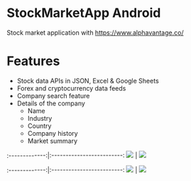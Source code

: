 # StockMarketApp Android
Stock market application with https://www.alphavantage.co/

# Features

- Stock data APIs in JSON, Excel & Google Sheets
- Forex and cryptocurrency data feeds
- Company search feature
- Details of the company
    - Name
    - Industry
    - Country
    - Company history
    - Market summary

:-------------:|:-------------------------:
![](images/2.png)  |  ![](images/4.png)

:-------------:|:-------------------------:
![](images/1.png)  |  ![](images/3.png)
 
